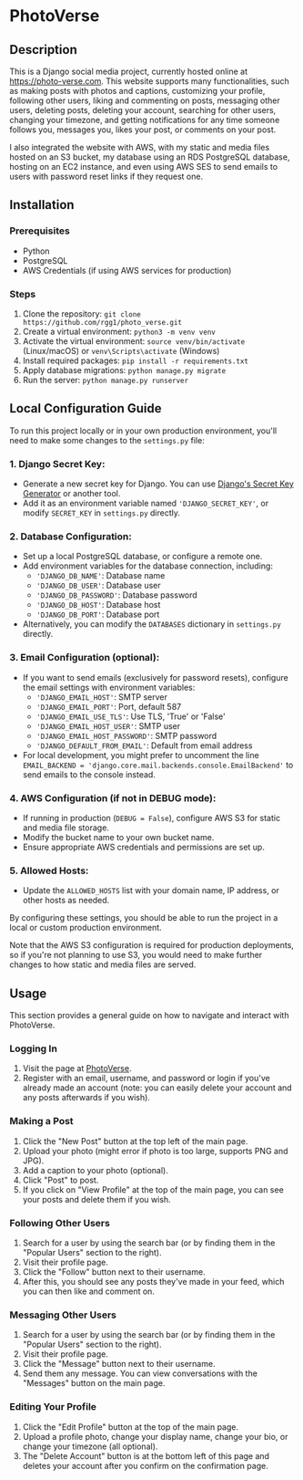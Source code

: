 # PhotoVerse

## Description

This is a Django social media project, currently hosted online at https://photo-verse.com.
This website supports many functionalities, such as making posts with photos and captions, customizing your profile,
following other users, liking and commenting on posts, messaging other users, deleting posts,
deleting your account, searching for other users, changing your timezone, and getting notifications
for any time someone follows you, messages you, likes your post, or comments on your post.

I also integrated the website with AWS, with my static and media files hosted on an S3 bucket,
my database using an RDS PostgreSQL database, hosting on an EC2 instance, and even
using AWS SES to send emails to users with password reset links if they request one.

## Installation

### Prerequisites
- Python
- PostgreSQL
- AWS Credentials (if using AWS services for production)

### Steps
1. Clone the repository: `git clone https://github.com/rgg1/photo_verse.git`
2. Create a virtual environment: `python3 -m venv venv`
3. Activate the virtual environment: `source venv/bin/activate` (Linux/macOS) or `venv\Scripts\activate` (Windows)
4. Install required packages: `pip install -r requirements.txt`
5. Apply database migrations: `python manage.py migrate`
6. Run the server: `python manage.py runserver`

## Local Configuration Guide

To run this project locally or in your own production environment, you'll need to make some changes to the `settings.py` file:

### 1. **Django Secret Key**:
   - Generate a new secret key for Django. You can use [Django's Secret Key Generator](https://djecrety.ir/) or another tool.
   - Add it as an environment variable named `'DJANGO_SECRET_KEY'`, or modify `SECRET_KEY` in `settings.py` directly.

### 2. **Database Configuration**:
   - Set up a local PostgreSQL database, or configure a remote one.
   - Add environment variables for the database connection, including:
      - `'DJANGO_DB_NAME'`: Database name
      - `'DJANGO_DB_USER'`: Database user
      - `'DJANGO_DB_PASSWORD'`: Database password
      - `'DJANGO_DB_HOST'`: Database host
      - `'DJANGO_DB_PORT'`: Database port
   - Alternatively, you can modify the `DATABASES` dictionary in `settings.py` directly.

### 3. **Email Configuration (optional)**:
   - If you want to send emails (exclusively for password resets), configure the email settings with environment variables:
      - `'DJANGO_EMAIL_HOST'`: SMTP server
      - `'DJANGO_EMAIL_PORT'`: Port, default 587
      - `'DJANGO_EMAIL_USE_TLS'`: Use TLS, 'True' or 'False'
      - `'DJANGO_EMAIL_HOST_USER'`: SMTP user
      - `'DJANGO_EMAIL_HOST_PASSWORD'`: SMTP password
      - `'DJANGO_DEFAULT_FROM_EMAIL'`: Default from email address
   - For local development, you might prefer to uncomment the line `EMAIL_BACKEND = 'django.core.mail.backends.console.EmailBackend'` to send emails to the console instead.

### 4. **AWS Configuration (if not in DEBUG mode)**:
   - If running in production (`DEBUG = False`), configure AWS S3 for static and media file storage.
   - Modify the bucket name to your own bucket name.
   - Ensure appropriate AWS credentials and permissions are set up.

### 5. **Allowed Hosts**:
   - Update the `ALLOWED_HOSTS` list with your domain name, IP address, or other hosts as needed.

By configuring these settings, you should be able to run the project in a local or custom production environment.

Note that the AWS S3 configuration is required for production deployments, so if you're not planning to use S3, you would need to make further changes to how static and media files are served.

## Usage

This section provides a general guide on how to navigate and interact with PhotoVerse.

### Logging In
1. Visit the page at [PhotoVerse](https://photo-verse.com).
2. Register with an email, username, and password or login if you've already made an account
(note: you can easily delete your account and any posts afterwards if you wish).

### Making a Post
1. Click the "New Post" button at the top left of the main page.
2. Upload your photo (might error if photo is too large, supports PNG and JPG).
3. Add a caption to your photo (optional).
4. Click "Post" to post.
5. If you click on "View Profile" at the top of the main page, you can see your posts and delete them if you wish.

### Following Other Users
1. Search for a user by using the search bar (or by finding them in the "Popular Users" section to the right).
2. Visit their profile page.
3. Click the "Follow" button next to their username.
4. After this, you should see any posts they've made in your feed, which you can then like and comment on.

### Messaging Other Users
1. Search for a user by using the search bar (or by finding them in the "Popular Users" section to the right).
2. Visit their profile page.
3. Click the "Message" button next to their username.
4. Send them any message. You can view conversations with the "Messages" button on the main page.

### Editing Your Profile
1. Click the "Edit Profile" button at the top of the main page.
2. Upload a profile photo, change your display name, change your bio, or change your timezone (all optional).
3. The "Delete Account" button is at the bottom left of this page and deletes your account after you confirm on the confirmation page.
